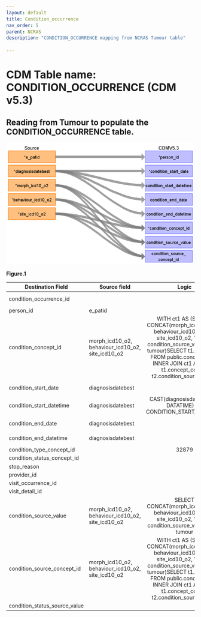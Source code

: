 ```yaml
---
layout: default
title: Condition_occurrence
nav_order: 5
parent: NCRAS
description: "CONDITION_OCCURRENCE mapping from NCRAS Tumour table"

---
```


# CDM Table name: CONDITION_OCCURRENCE (CDM v5.3)

## Reading from Tumour to populate the CONDITION_OCCURRENCE table. 

![](images/image5.png)

**Figure.1**

| Destination Field | Source field | Logic | Comment field |
| --- | --- | :---: | --- |
|condition_occurrence_id |  | |Autogenerate: if table is empty, start from MAX(public.condition_occurrence_id)+1 |
|person_id | e_patid | | |
|condition_concept_id | morph_icd10_o2, behaviour_icd10_o2, site_icd10_o2 | WITH ct1 AS (SELECT CONCAT(morph_icd10_o2, '/', behaviour_icd10_o2, '-', site_icd10_o2, '.9') AS condition_source_value FROM tumour)SELECT t1.concept_id FROM public.concept AS t1 INNER JOIN ct1 AS t2 ON t1.concept_code = t2.condition_source_value;| CONDITION_CONCEPT_ID will be mapped to standard ICDO3 Concept_id by using morph_icd10_o2,behavior_icd10_o2,site-icd10_o2|
|condition_start_date |diagnosisdatebest  | |CONDITION_START_DATE will be mapped from diagnosisdatebest. |
|condition_start_datetime |diagnosisdatebest  |CAST(diagnosisdatebest AS DATATIME) AS CONDITION_START_DATETIME |CONDITION_START_DATETIME will be mapped from diagnosisdatebest. |
|condition_end_date |diagnosisdatebest | | CONDITION_END_DATE will be mapped from diagnosisdatebest.|
|condition_end_datetime |diagnosisdatebest  | |CONDITION_END_DATETIME will be mapped from diagnosisdatebest. |
|condition_type_concept_id |  |32879 |32879  = "Registry" |
|condition_status_concept_id |  | | |
|stop_reason |  | | |
|provider_id |  | | |
|visit_occurrence_id |  | | |
|visit_detail_id |  | | |
|condition_source_value |morph_icd10_o2, behaviour_icd10_o2, site_icd10_o2 | SELECT CONCAT(morph_icd10_o2, '/', behaviour_icd10_o2, '-', site_icd10_o2, '.9') AS condition_source_value FROM tumour| CONDITION_SOURCE_VALUE will be mapped to standard ICDO3 Concept_id by using morph_icd10_o2,behavior_icd10_o2,site-icd10_o2|
|condition_source_concept_id |morph_icd10_o2, behaviour_icd10_o2, site_icd10_o2 | WITH ct1 AS (SELECT CONCAT(morph_icd10_o2, '/', behaviour_icd10_o2, '-', site_icd10_o2, '.9') AS condition_source_value FROM tumour)SELECT t1.concept_id FROM public.concept AS t1 INNER JOIN ct1 AS t2 ON t1.concept_code = t2.condition_source_value;| CONDITION_SOURCE_VALUE will be mapped to standard ICDO3 Concept_id by using morph_icd10_o2,behavior_icd10_o2,site-icd10_o2|
|condition_status_source_value |  | | |